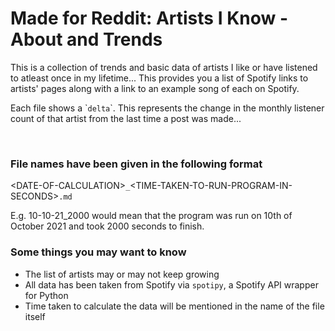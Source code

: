 # Made for Reddit: Artists I Know - About and Trends

This is a collection of trends and basic data of artists I like or have listened to atleast once in my lifetime...
This provides you a list of Spotify links to artists' pages along with a link to an example song of each on Spotify.

Each file shows a \``delta`\`. This represents the change in the monthly listener count of that artist from the last time a post was made...


&nbsp;

### File names have been given in the following format
<DATE-OF-CALCULATION\>`_`<TIME-TAKEN-TO-RUN-PROGRAM-IN-SECONDS\>`.md`

E.g. 10-10-21_2000 would mean that the program was run on 10th of October 2021 and took 2000 seconds to finish.

### Some things you may want to know
- The list of artists may or may not keep growing
- All data has been taken from Spotify via `spotipy`, a Spotify API wrapper for Python  
- Time taken to calculate the data will be mentioned in the name of the file itself
